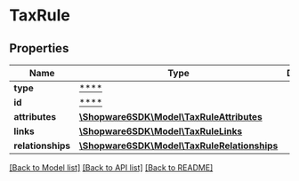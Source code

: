 # TaxRule

## Properties
Name | Type | Description | Notes
------------ | ------------- | ------------- | -------------
**type** | [****](.md) |  | [optional] 
**id** | [****](.md) |  | [optional] 
**attributes** | [**\Shopware6SDK\Model\TaxRuleAttributes**](TaxRuleAttributes.md) |  | [optional] 
**links** | [**\Shopware6SDK\Model\TaxRuleLinks**](TaxRuleLinks.md) |  | [optional] 
**relationships** | [**\Shopware6SDK\Model\TaxRuleRelationships**](TaxRuleRelationships.md) |  | [optional] 

[[Back to Model list]](../../README.md#documentation-for-models) [[Back to API list]](../../README.md#documentation-for-api-endpoints) [[Back to README]](../../README.md)

